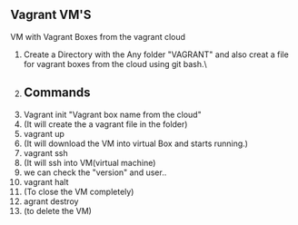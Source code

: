 ## Vagrant VM'S
VM with Vagrant Boxes from the vagrant cloud
1. Create a Directory with the Any folder "VAGRANT" and also creat a file for vagrant boxes from the cloud using git bash.\\
2. ## Commands
3. Vagrant init "Vagrant box name from the cloud" 
4. (It will create the a vagrant file in the folder)
5. vagrant up
6. (It will download the VM into virtual Box and starts running.)
7. vagrant ssh
8. (It will ssh into VM(virtual machine)
9. we can check the "version" and user..
10. vagrant halt 
11. (To close the VM completely)
12. agrant destroy
13. (to delete the VM)
